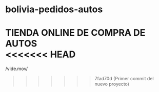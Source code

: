 # bolivia-pedidos-autos
TIENDA ONLINE DE  COMPRA DE AUTOS  
<<<<<<< HEAD
=======
/vide.mov/
>>>>>>> 7fad70d (Primer commit del nuevo proyecto)
